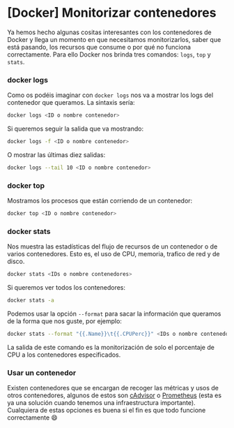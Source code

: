 # [Docker] Monitorizar contenedores



Ya hemos hecho algunas cositas interesantes con los contenedores de Docker y llega un momento en que necesitamos monitorizarlos, saber que está pasando, los recursos que consume o por qué no funciona correctamente. Para ello Docker nos brinda tres comandos: `logs`, `top` y `stats`.

### docker logs

Como os podéis imaginar con `docker logs` nos va a mostrar los logs del contenedor que queramos. La sintaxis sería:
```bash
docker logs <ID o nombre contenedor>
```

Si queremos seguir la salida que va mostrando:
```bash
docker logs -f <ID o nombre contenedor>
```

O mostrar las últimas diez salidas:
```bash
docker logs --tail 10 <ID o nombre contenedor>
```

### docker top

Mostramos los procesos que están corriendo de un contenedor:
```bash
docker top <ID o nombre contenedor>
```

### docker stats

Nos muestra las estadísticas del flujo de recursos de un contenedor o de varios contenedores. Esto es, el uso de CPU, memoria, trafico de red y de disco.
```bash
docker stats <IDs o nombre contenedores>
```

Si queremos ver todos los contenedores:
```bash
docker stats -a
```

Podemos usar la opción `--format` para sacar la información que queramos de la forma que nos guste, por ejemplo:
```bash
docker stats --format "{{.Name}}\t{{.CPUPerc}}" <IDs o nombre contenedorres>
```

La salida de este comando es la monitorización de solo el porcentaje de CPU a los contenedores especificados.


### Usar un contenedor

Existen contenedores que se encargan de recoger las métricas y usos de otros contenedores, algunos de estos son [cAdvisor](https://github.com/google/cadvisor) o [Prometheus](https://prometheus.io/) (esta es ya una solución cuando tenemos una infraestructura importante). Cualquiera de estas opciones es buena si el fin es que todo funcione correctamente :smile:













